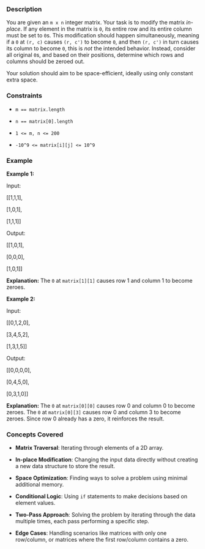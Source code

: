 ### Description
You are given an `m x n` integer matrix. Your task is to modify the matrix *in-place*. If any element in the matrix is `0`, its entire row and its entire column must be set to `0`s. This modification should happen simultaneously, meaning if a `0` at `(r, c)` causes `(r, c')` to become `0`, and then `(r, c')` in turn causes its column to become `0`, this is *not* the intended behavior. Instead, consider all original `0`s, and based on their positions, determine which rows and columns should be zeroed out.

Your solution should aim to be space-efficient, ideally using only constant extra space.

### Constraints
- `m == matrix.length`
- `n == matrix[0].length`
- `1 <= m, n <= 200`
- `-10^9 <= matrix[i][j] <= 10^9`

### Example
**Example 1:**
Input:

[[1,1,1],
 [1,0,1],
 [1,1,1]]

Output:

[[1,0,1],
 [0,0,0],
 [1,0,1]]

**Explanation:** The `0` at `matrix[1][1]` causes row 1 and column 1 to become zeroes.

**Example 2:**
Input:

[[0,1,2,0],
 [3,4,5,2],
 [1,3,1,5]]

Output:

[[0,0,0,0],
 [0,4,5,0],
 [0,3,1,0]]

**Explanation:** The `0` at `matrix[0][0]` causes row 0 and column 0 to become zeroes. The `0` at `matrix[0][3]` causes row 0 and column 3 to become zeroes. Since row 0 already has a zero, it reinforces the result.

### Concepts Covered
- **Matrix Traversal**: Iterating through elements of a 2D array.
- **In-place Modification**: Changing the input data directly without creating a new data structure to store the result.
- **Space Optimization**: Finding ways to solve a problem using minimal additional memory.
- **Conditional Logic**: Using `if` statements to make decisions based on element values.
- **Two-Pass Approach**: Solving the problem by iterating through the data multiple times, each pass performing a specific step.
- **Edge Cases**: Handling scenarios like matrices with only one row/column, or matrices where the first row/column contains a zero.